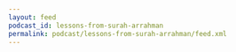 ```yaml
---
layout: feed
podcast_id: lessons-from-surah-arrahman
permalink: podcast/lessons-from-surah-arrahman/feed.xml
---
```

